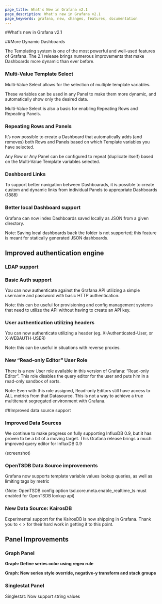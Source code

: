 ```yaml
---
page_title: What's New in Grafana v2.1
page_description: What's new in Grafana v2.1
page_keywords: grafana, new, changes, features, documentation
---
```


#What's new in Grafana v2.1

##More Dynamic Dashboards

The Templating system is one of the most powerful and well-used features of Grafana. The 2.1 release brings numerous improvements that make Dashboards more dynamic than ever before.


### Multi-Value Template Select

Multi-Value Select allows for the selection of multiple template variables.

These variables can be used in any Panel to make them more dynamic, and automatically show only the desired data.

Multi-Value Select is also a basis for enabling Repeating Rows and Repeating Panels.


### Repeating Rows and Panels

It’s now possible to create a Dashboard that automatically adds (and removes) both Rows and Panels based on which Template variables you have selected.


Any Row or Any Panel can be configured to repeat (duplicate itself) based on the Multi-Value Template variables selected.


### Dashboard Links

To support better navigation between Dashboarads, it is possible to create custom and dynamic links from individual Panels to appropriate Dashboards (1888)


### Better local Dashboard support

Grafana can now index Dashboards saved locally as JSON from a given directory.

Note: Saving local dashboards back the folder is not supported; this feature is meant for statically generated JSON dashboards.


## Improved authentication engine

### LDAP support

### Basic Auth support

You can now authenticate against the Grafana API utilizing a simple username and password with basic HTTP authentication.

Note: this can be useful for provisioning and config management systems that need to utilize the API without having to create an API key.


### User authentication utilizing headers

You can now authenticate utilizing a header (eg. X-Authenticated-User, or X-WEBAUTH-USER)

Note: this can be useful in situations with reverse proxies.


### New “Read-only Editor” User Role

There is a new User role available in this version of Grafana: “Read-only Editor”. This role disables the query editor for the user and puts him in a read-only sandbox of sorts.


Note: Even with this role assigned, Read-only Editors still have access to ALL metrics from that Datasource. This is not a way to achieve a true multitenant segregated environment with Grafana.


##Improved data source support


### Improved Data Sources

We continue to make progress on fully supporting InfluxDB 0.9, but it has proven to be a bit of a moving target. This Grafana release brings a much improved query editor for InfluxDB 0.9


(screenshot)


### OpenTSDB Data Source improvements

Grafana now supports template variable values lookup queries, as well as limiting tags by metric


(Note: OpenTSDB config option tsd.core.meta.enable_realtime_ts must enabled for OpenTSDB lookup api)


### New Data Source: KairosDB

Experimental support for the KairosDB is now shipping in Grafana. Thank you to < > for their hard work in getting it to this point.


## Panel Improvements


### Graph Panel

**Graph: Define series color using regex rule**

**Graph: New series style override, negative-y transform and stack groups**


### Singlestat Panel

Singlestat: Now support string values
